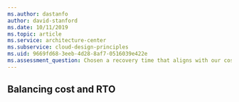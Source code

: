 ```yaml
---
ms.author: dastanfo
author: david-stanford
ms.date: 10/11/2019
ms.topic: article
ms.service: architecture-center
ms.subservice: cloud-design-principles
ms.uid: 9669fd68-3eeb-4d28-8af7-0516039e422e
ms.assessment_question: Chosen a recovery time that aligns with our cost goals
---
```

## Balancing cost and RTO


